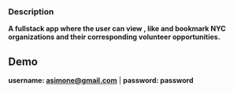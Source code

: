 ### Description 
 **A fullstack app where the user can view , like and bookmark NYC organizations and their corresponding volunteer opportunities.**

## Demo

**username: asimone@gmail.com** |
**password: password**

